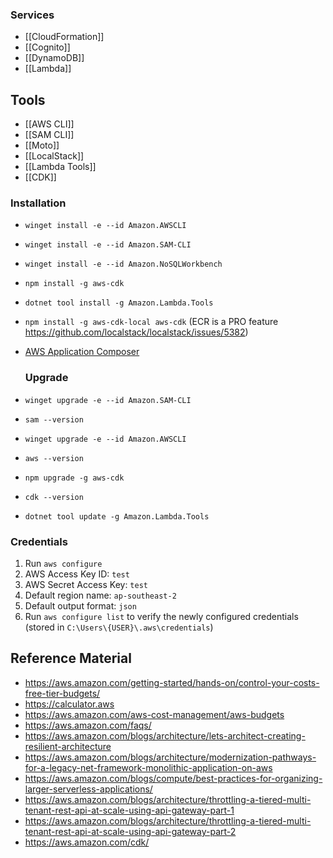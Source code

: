 ### Services
- [[CloudFormation]]
- [[Cognito]]
- [[DynamoDB]]
- [[Lambda]]

## Tools

- [[AWS CLI]]
- [[SAM CLI]]
- [[Moto]]
- [[LocalStack]]
- [[Lambda Tools]]
- [[CDK]]

### Installation

- `winget install -e --id Amazon.AWSCLI`
- `winget install -e --id Amazon.SAM-CLI`
- `winget install -e --id Amazon.NoSQLWorkbench`
- `npm install -g aws-cdk`
- `dotnet tool install -g Amazon.Lambda.Tools`
-  `npm install -g aws-cdk-local aws-cdk` (ECR is a PRO feature https://github.com/localstack/localstack/issues/5382)
- [AWS Application Composer](https://aws.amazon.com/blogs/aws/aws-application-composer-now-generally-available-visually-build-serverless-applications-quickly/)


  ### Upgrade
  
- `winget upgrade -e --id Amazon.SAM-CLI`
- `sam --version`
- `winget upgrade -e --id Amazon.AWSCLI`
- `aws --version`
- `npm upgrade -g aws-cdk`
- `cdk --version`
- `dotnet tool update -g Amazon.Lambda.Tools`

 
### Credentials

1. Run `aws configure`
2. AWS Access Key ID: `test`
3. AWS Secret Access Key: `test`
4. Default region name: `ap-southeast-2`
5. Default output format: `json`
6. Run `aws configure list` to verify the newly configured credentials (stored in `C:\Users\{USER}\.aws\credentials`)









  



  



  
## Reference Material
- https://aws.amazon.com/getting-started/hands-on/control-your-costs-free-tier-budgets/
- https://calculator.aws
- https://aws.amazon.com/aws-cost-management/aws-budgets
- https://aws.amazon.com/faqs/
- https://aws.amazon.com/blogs/architecture/lets-architect-creating-resilient-architecture
- https://aws.amazon.com/blogs/architecture/modernization-pathways-for-a-legacy-net-framework-monolithic-application-on-aws
- https://aws.amazon.com/blogs/compute/best-practices-for-organizing-larger-serverless-applications/
- https://aws.amazon.com/blogs/architecture/throttling-a-tiered-multi-tenant-rest-api-at-scale-using-api-gateway-part-1
- https://aws.amazon.com/blogs/architecture/throttling-a-tiered-multi-tenant-rest-api-at-scale-using-api-gateway-part-2
- https://aws.amazon.com/cdk/
